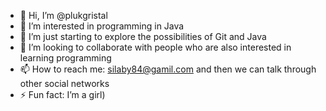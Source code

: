 - 👋 Hi, I’m @plukgristal
- 👀 I’m interested in programming in Java
- 🌱 I’m just starting to explore the possibilities of Git and Java
- 💞️ I’m looking to collaborate with people who are also interested in learning programming
- 📫 How to reach me: silaby84@gamil.com and then we can talk through other social networks
- ⚡ Fun fact: I’m a girl)

<!---
plukgristal/plukgristal is a ✨ special ✨ repository because its `README.md` (this file) appears on your GitHub profile.
You can click the Preview link to take a look at your changes.
--->
